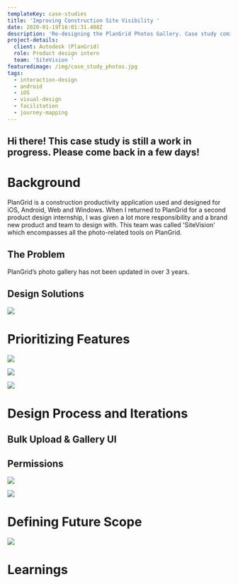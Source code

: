 ```yaml
---
templateKey: case-studies
title: 'Improving Construction Site Visibility '
date: 2020-01-19T16:01:31.408Z
description: 'Re-designing the PlanGrid Photos Gallery. Case study coming soon! '
project-details:
  client: Autodesk (PlanGrid)
  role: Product design intern
  team: 'SiteVision '
featuredimage: /img/case_study_photos.jpg
tags:
  - interaction-design
  - android
  - iOS
  - visual-design
  - facilitation
  - journey-mapping
---
```

## Hi there! This case study is still a work in progress. Please come back in a few days!

# Background

PlanGrid is a construction productivity application used and designed for iOS, Android, Web and Windows. When I returned to PlanGrid for a second product design internship, I was given a lot more responsibility and a brand new product and team to design with. This team was called 'SiteVision' which encompasses all the photo-related tools on PlanGrid.

## The Problem

PlanGrid’s photo gallery has not been updated in over 3 years. 

<insert old photo gallery images here>

## Design Solutions

![](/img/bulk_upload_web.gif)

# Prioritizing Features

![](/img/user_journey_mapping_session.jpg)

![](/img/final_journey_map.jpg)

![](/img/diwya-co-op-shareout-1.png)

# Design Process and Iterations

## Bulk Upload & Gallery UI

## Permissions

![](/img/diwya-co-op-shareout-4-1.jpg)

![](/img/diwya-co-op-shareout-5-1.jpg)



# 

# Defining Future Scope

![](/img/sketching_session.jpg)

# Learnings
